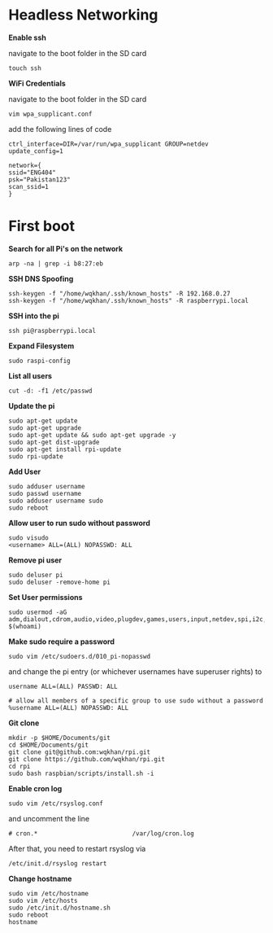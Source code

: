 # Headless Networking


**Enable ssh**

navigate to the boot folder in the SD card

    touch ssh

**WiFi Credentials**

navigate to the boot folder in the SD card

    vim wpa_supplicant.conf

add the following lines of code

```
ctrl_interface=DIR=/var/run/wpa_supplicant GROUP=netdev
update_config=1

network={
ssid="ENG404"
psk="Pakistan123"
scan_ssid=1
}
```

# First boot

**Search for all Pi's on the network**

    arp -na | grep -i b8:27:eb

**SSH DNS Spoofing**

    ssh-keygen -f "/home/wqkhan/.ssh/known_hosts" -R 192.168.0.27
    ssh-keygen -f "/home/wqkhan/.ssh/known_hosts" -R raspberrypi.local

**SSH into the pi**

    ssh pi@raspberrypi.local

**Expand Filesystem**

    sudo raspi-config

**List all users**

    cut -d: -f1 /etc/passwd

**Update the pi**

    sudo apt-get update
    sudo apt-get upgrade
    sudo apt-get update && sudo apt-get upgrade -y
    sudo apt-get dist-upgrade
    sudo apt-get install rpi-update
    sudo rpi-update

**Add User**

    sudo adduser username
    sudo passwd username
    sudo adduser username sudo
    sudo reboot

**Allow user to run sudo without password**

    sudo visudo
    <username> ALL=(ALL) NOPASSWD: ALL

**Remove pi user**

    sudo deluser pi
    sudo deluser -remove-home pi

**Set User permissions**

    sudo usermod -aG adm,dialout,cdrom,audio,video,plugdev,games,users,input,netdev,spi,i2c,gpio $(whoami)

**Make sudo require a password**

    sudo vim /etc/sudoers.d/010_pi-nopasswd

and change the pi entry (or whichever usernames have superuser rights) to

    username ALL=(ALL) PASSWD: ALL

    # allow all members of a specific group to use sudo without a password
    %username ALL=(ALL) NOPASSWD: ALL

**Git clone**

    mkdir -p $HOME/Documents/git
    cd $HOME/Documents/git
    git clone git@github.com:wqkhan/rpi.git
    git clone https://github.com/wqkhan/rpi.git
    cd rpi
    sudo bash raspbian/scripts/install.sh -i

**Enable cron log**

    sudo vim /etc/rsyslog.conf

and uncomment the line

```# cron.*                          /var/log/cron.log```

After that, you need to restart rsyslog via

    /etc/init.d/rsyslog restart

**Change hostname**

    sudo vim /etc/hostname
    sudo vim /etc/hosts
    sudo /etc/init.d/hostname.sh
    sudo reboot
    hostname